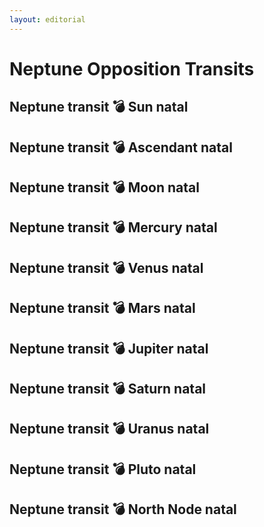 ```yaml
---
layout: editorial
---
```


# Neptune Opposition Transits

## Neptune transit 💣 Sun natal

## Neptune transit 💣 Ascendant natal

## Neptune transit 💣 Moon natal

## Neptune transit 💣 Mercury natal

## Neptune transit 💣 Venus natal

## Neptune transit 💣 Mars natal

## Neptune transit 💣 Jupiter natal

## Neptune transit 💣 Saturn natal

## Neptune transit 💣 Uranus natal

## Neptune transit 💣 Pluto natal

## Neptune transit 💣 North Node natal
